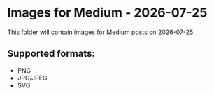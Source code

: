# Images for Medium - 2026-07-25

This folder will contain images for Medium posts on 2026-07-25.

## Supported formats:
- PNG
- JPG/JPEG
- SVG
